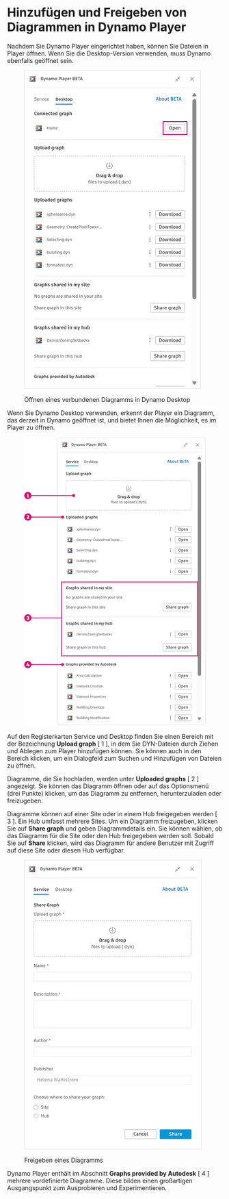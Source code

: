 # Hinzufügen und Freigeben von Diagrammen in Dynamo Player


Nachdem Sie Dynamo Player eingerichtet haben, können Sie Dateien in Player öffnen. Wenn Sie die Desktop-Version verwenden, muss Dynamo ebenfalls geöffnet sein. 

<figure><img src="../.gitbook/assets/open-connected-graph.png" alt=""><figcaption><p>Öffnen eines verbundenen Diagramms in Dynamo Desktop</p></figcaption></figure>

Wenn Sie Dynamo Desktop verwenden, erkennt der Player ein Diagramm, das derzeit in Dynamo geöffnet ist, und bietet Ihnen die Möglichkeit, es im Player zu öffnen.

<figure><img src="../.gitbook/assets/access-graphs.png" alt=""><figcaption></figcaption></figure>

Auf den Registerkarten Service und Desktop finden Sie einen Bereich mit der Bezeichnung **Upload graph** [ 1 ], in dem Sie DYN-Dateien durch Ziehen und Ablegen zum Player hinzufügen können. Sie können auch in den Bereich klicken, um ein Dialogfeld zum Suchen und Hinzufügen von Dateien zu öffnen.

Diagramme, die Sie hochladen, werden unter **Uploaded graphs** [ 2 ] angezeigt. Sie können das Diagramm öffnen oder auf das Optionsmenü (drei Punkte) klicken, um das Diagramm zu entfernen, herunterzuladen oder freizugeben.

Diagramme können auf einer Site oder in einem Hub freigegeben werden [ 3 ]. Ein Hub umfasst mehrere Sites. Um ein Diagramm freizugeben, klicken Sie auf **Share graph** und geben Diagrammdetails ein. Sie können wählen, ob das Diagramm für die Site oder den Hub freigegeben werden soll. Sobald Sie auf **Share** klicken, wird das Diagramm für andere Benutzer mit Zugriff auf diese Site oder diesen Hub verfügbar. 

<figure><img src="../.gitbook/assets/share-graph.png" alt=""><figcaption><p>Freigeben eines Diagramms</p></figcaption></figure>

Dynamo Player enthält im Abschnitt **Graphs provided by Autodesk** [ 4 ] mehrere vordefinierte Diagramme. Diese bilden einen großartigen Ausgangspunkt zum Ausprobieren und Experimentieren.



